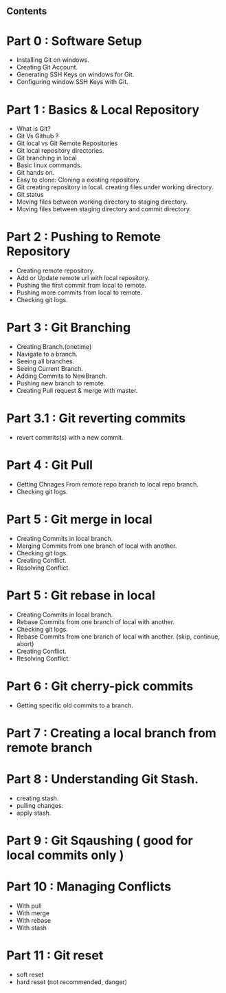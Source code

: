## Contents
# Part 0 : Software Setup
* Installing Git on windows.
* Creating Git Account.
* Generating SSH Keys on windows for Git.
* Configuring window SSH Keys with Git.

# Part 1 : Basics & Local Repository
* What is Git?
* Git Vs Github ?
* Git local vs Git Remote Repositories
* Git local repository directories.
* Git branching in local
* Basic linux commands.
* Git hands on.
* Easy to clone: Cloning a existing repository.
* Git creating repository in local. creating files under working directory.
* Git status
* Moving files between working directory to staging directory.
* Moving files between staging directory and commit directory.

# Part 2 : Pushing to Remote Repository
* Creating remote repository.
* Add or Update remote url with local repository.
* Pushing the first commit from local to remote.
* Pushing more commits from local to remote.
* Checking git logs.

# Part 3 : Git Branching
* Creating Branch.(onetime)
* Navigate to a branch.
* Seeing all branches.
* Seeing Current Branch.
* Adding Commits to NewBranch.
* Pushing new branch to remote.
* Creating Pull request & merge with master.

# Part 3.1 : Git reverting commits
* revert commits(s) with a new commit.

# Part 4 : Git Pull
* Getting Chnages From remote repo branch to local repo branch.
* Checking git logs.

# Part 5 : Git merge in local
* Creating Commits in local branch.
* Merging Commits from one branch of local with another.
* Checking git logs.
* Creating Conflict.
* Resolving Conflict.

# Part 5 : Git rebase in local
* Creating Commits in local branch.
* Rebase Commits from one branch of local with another.
* Checking git logs.
* Rebase Commits from one branch of local with another. (skip, continue, abort)
* Creating Conflict.
* Resolving Conflict.

# Part 6 : Git cherry-pick commits
* Getting specific old commits to a branch.

# Part 7 : Creating a local branch from remote branch

# Part 8 : Understanding Git Stash.
* creating stash.
* pulling changes.
* apply stash.

# Part 9 : Git Sqaushing ( good for local commits only )

# Part 10 : Managing Conflicts
* With pull
* With merge
* With rebase
* With stash

# Part 11 : Git reset
* soft reset
* hard reset (not recommended, danger)
